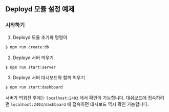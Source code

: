 ## Deployd 모듈 설정 예제

### 시작하기

1. Deployd 모듈 초기화 명령어

```bash
$ npm run create:db
```

2. Deployd 서버 띄우기

```bash
$ npm run start:server
```

3. Deployd 서버 대시보드와 함께 띄우기
```bash
$ npm run start:dashboard
```

서버가 띄워진 후에는 `localhost:2403` 에서 확인이 가능합니다. 대쉬보드에 접속하려면 `localhost:2403/dashboard` 에 접속하면 대시보드 역시 확인 가능합니다. 